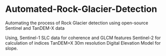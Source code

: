 # Automated-Rock-Glacier-Detection
Automating the process of Rock Glacier detection using open-source Sentinel and TanDEM-X data

Using, Sentinel-1 SLC data for coherence and GLCM features
Sentinel-2 for calculation of indices
TanDEM=X 30m resolution Digital Elevation Model for slope.





